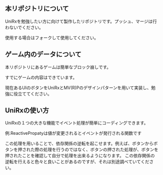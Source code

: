 ## 本リポジトリについて

UniRxを勉強したい方に向けて製作したリポジトリです。プッシュ、マージは行わないでください。

使用する場合はフォークして使用してください。

## ゲーム内のデータについて

本リポジトリにあるゲームは簡単なブロック崩しです。

すでにゲームの内容はできています。

現在あるUIのボタンをUniRxとMV(R)Pのデザインパターンを用いて実装し、勉強に役立ててください。

## UniRxの使い方

UniRxの１つの大きな機能でイベント処理が簡単にコーディングできます。

例.ReactivePropatyは値が変更されるとイベントが発行される関数です

この処理を用いることで、依存関係の逆転を起こせます。例えば、ボタンからボタンを押された際の処理を行うのではなく、ボタンの押された処理が、ボタンを押されたことを確認して自分で処理を出来るようになります。
この依存関係の逆転を行えると色々と良いことがあるのですが、それは別途調べていてください。
